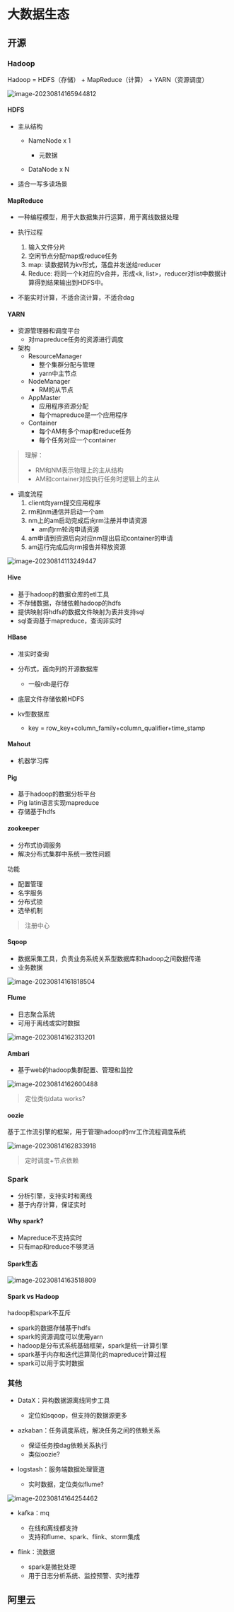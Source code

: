 # 大数据生态

## 开源

### Hadoop

Hadoop = HDFS（存储） + MapReduce（计算） + YARN（资源调度）

![image-20230814165944812](https://cdn.jsdelivr.net/gh/Usigned/pic-typora@main/images/image-20230814165944812.png)

#### HDFS

- 主从结构

  - NameNode x 1
    - 元数据

  - DataNode x N

- 适合一写多读场景

#### MapReduce

- 一种编程模型，用于大数据集并行运算，用于离线数据处理

- 执行过程
  1. 输入文件分片
  2. 空闲节点分配map或reduce任务
  3. map: 读数据转为kv形式，落盘并发送给reducer
  4. Reduce: 将同一个k对应的v合并，形成<k, list<v>>，reducer对list<v>中数据计算得到结果输出到HDFS中。
- 不能实时计算，不适合流计算，不适合dag

#### YARN

- 资源管理器和调度平台
  - 对mapreduce任务的资源进行调度
- 架构
  - ResourceManager
    - 整个集群分配与管理
    - yarn中主节点
  - NodeManager
    - RM的从节点
  - AppMaster
    - 应用程序资源分配
    - 每个mapreduce是一个应用程序
  - Container
    - 每个AM有多个map和reduce任务
    - 每个任务对应一个container

> 理解：
>
> - RM和NM表示物理上的主从结构
> - AM和container对应执行任务时逻辑上的主从

- 调度流程
  1. client向yarn提交应用程序
  2. rm和nm通信并启动一个am
  3. nm上的am启动完成后向rm注册并申请资源
     - am向rm轮询申请资源
  4. am申请到资源后向对应nm提出启动container的申请
  5. am运行完成后向rm报告并释放资源

![image-20230814113249447](https://cdn.jsdelivr.net/gh/Usigned/pic-typora@main/images/image-20230814113249447.png)

#### Hive

- 基于hadoop的数据仓库的etl工具
- 不存储数据，存储依赖hadoop的hdfs
- 提供映射将hdfs的数据文件映射为表并支持sql
- sql查询基于mapreduce，查询非实时

#### HBase

- 准实时查询

- 分布式，面向列的开源数据库
  - 一般rdb是行存
- 底层文件存储依赖HDFS

- kv型数据库
  - key = row_key+column_family+column_qualifier+time_stamp

#### Mahout

- 机器学习库

#### Pig

- 基于hadoop的数据分析平台
- Pig latin语言实现mapreduce
- 存储基于hdfs

#### zookeeper

- 分布式协调服务
- 解决分布式集群中系统一致性问题

功能

- 配置管理
- 名字服务
- 分布式锁
- 选举机制

> 注册中心

#### Sqoop

- 数据采集工具，负责业务系统关系型数据库和hadoop之间数据传递
- 业务数据

![image-20230814161818504](https://cdn.jsdelivr.net/gh/Usigned/pic-typora@main/images/image-20230814161818504.png)

#### Flume

- 日志聚合系统
- 可用于离线或实时数据

![image-20230814162313201](https://cdn.jsdelivr.net/gh/Usigned/pic-typora@main/images/image-20230814162313201.png)

#### Ambari

- 基于web的hadoop集群配置、管理和监控

![image-20230814162600488](https://cdn.jsdelivr.net/gh/Usigned/pic-typora@main/images/image-20230814162600488.png)

> 定位类似data works?

#### oozie

基于工作流引擎的框架，用于管理hadoop的mr工作流程调度系统

![image-20230814162833918](https://cdn.jsdelivr.net/gh/Usigned/pic-typora@main/images/image-20230814162833918.png)

> 定时调度+节点依赖

### Spark

- 分析引擎，支持实时和离线
- 基于内存计算，保证实时

#### Why spark?

- Mapreduce不支持实时
- 只有map和reduce不够灵活

#### Spark生态

![image-20230814163518809](https://cdn.jsdelivr.net/gh/Usigned/pic-typora@main/images/image-20230814163518809.png)

#### Spark vs Hadoop

hadoop和spark不互斥

- spark的数据存储基于hdfs
- spark的资源调度可以使用yarn
- hadoop是分布式系统基础框架，spark是统一计算引擎
- spark基于内存和迭代运算简化的mapreduce计算过程
- spark可以用于实时数据

### 其他

- DataX：异构数据源离线同步工具
  - 定位如sqoop，但支持的数据源更多
- azkaban：任务调度系统，解决任务之间的依赖关系
  - 保证任务按dag依赖关系执行
  - 类似oozie?

- logstash：服务端数据处理管道
  - 实时数据，定位类似flume?

![image-20230814164254462](https://cdn.jsdelivr.net/gh/Usigned/pic-typora@main/images/image-20230814164254462.png)

- kafka：mq
  - 在线和离线都支持
  - 支持和flume、spark、flink、storm集成

- flink：流数据
  - spark是微批处理
  - 用于日志分析系统、监控预警、实时推荐

## 阿里云